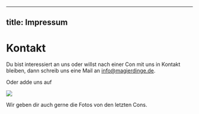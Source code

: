 ---
title: Impressum
----

# Kontakt
Du bist interessiert an uns oder willst nach einer Con mit uns in Kontakt bleiben, dann schreib uns eine Mail an [info@magierdinge.de](mailto:info@magierdinge.de).

Oder adde uns auf 

[![](/img/facebook-dreamstale25.png)](https://www.facebook.com/pages/Bewahrer-des-Gleichgewichts/1031409863545549)

Wir geben dir auch gerne die Fotos von den letzten Cons.
